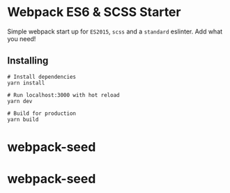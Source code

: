 # Webpack ES6 & SCSS Starter

Simple webpack start up for `ES2015`, `scss` and a `standard` eslinter. Add what you need!

## Installing
```
# Install dependencies
yarn install

# Run localhost:3000 with hot reload
yarn dev

# Build for production
yarn build
```
# webpack-seed
# webpack-seed
